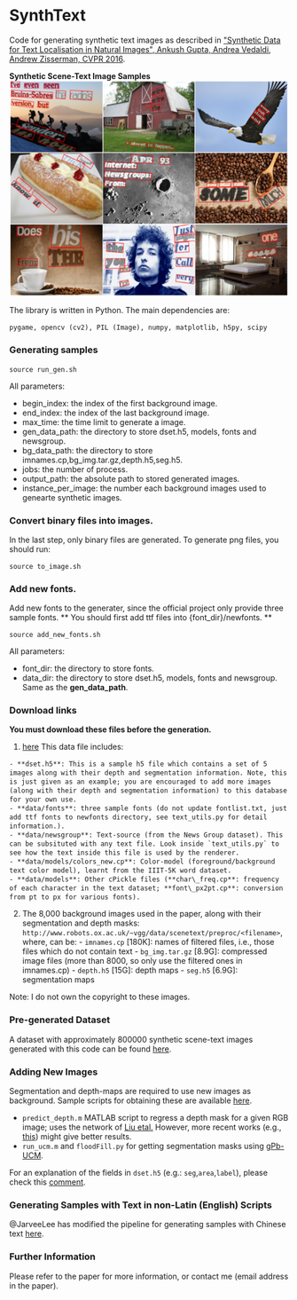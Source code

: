 # SynthText
Code for generating synthetic text images as described in ["Synthetic Data for Text Localisation in Natural Images", Ankush Gupta, Andrea Vedaldi, Andrew Zisserman, CVPR 2016](http://www.robots.ox.ac.uk/~vgg/data/scenetext/).


**Synthetic Scene-Text Image Samples**
![Synthetic Scene-Text Samples](samples.png "Synthetic Samples")

The library is written in Python. The main dependencies are:

```
pygame, opencv (cv2), PIL (Image), numpy, matplotlib, h5py, scipy
```

### Generating samples

```
source run_gen.sh
```

All parameters:
  - begin_index: the index of the first background image.
  - end_index: the index of the last background image.
  - max_time: the time limit to generate a image.
  - gen_data_path: the directory to store dset.h5, models, fonts and newsgroup.
  - bg_data_path: the directory to store imnames.cp,bg_img.tar.gz,depth.h5,seg.h5.
  - jobs: the number of process.
  - output_path: the absolute path to stored generated images.
  - instance_per_image: the number each background images used to genearte synthetic images.

### Convert binary files into images.

In the last step, only binary files are generated. To generate png files, you should run:

```
source to_image.sh
```

### Add new fonts.

Add new fonts to the generater, since the official project only provide three sample fonts. ** You should first add ttf files into {font_dir}/newfonts. **

```
source add_new_fonts.sh
```

All parameters:
  - font_dir: the directory to store fonts.
  - data_dir: the directory to store dset.h5, models, fonts and newsgroup. Same as the **gen_data_path**.

### Download links
**You must download these files before the generation.**

  1. [here](http://www.robots.ox.ac.uk/~ankush/data.tar.gz) This data file includes:

    - **dset.h5**: This is a sample h5 file which contains a set of 5 images along with their depth and segmentation information. Note, this is just given as an example; you are encouraged to add more images (along with their depth and segmentation information) to this database for your own use.
    - **data/fonts**: three sample fonts (do not update fontlist.txt, just add ttf fonts to newfonts directory, see text_utils.py for detail information.).
    - **data/newsgroup**: Text-source (from the News Group dataset). This can be subsituted with any text file. Look inside `text_utils.py` to see how the text inside this file is used by the renderer.
    - **data/models/colors_new.cp**: Color-model (foreground/background text color model), learnt from the IIIT-5K word dataset.
    - **data/models**: Other cPickle files (**char\_freq.cp**: frequency of each character in the text dataset; **font\_px2pt.cp**: conversion from pt to px for various fonts).
  2. The 8,000 background images used in the paper, along with their segmentation and depth masks:
  `http://www.robots.ox.ac.uk/~vgg/data/scenetext/preproc/<filename>`, where, <filename> can be:
    - `imnames.cp` [180K]: names of filtered files, i.e., those files which do not contain text
    - `bg_img.tar.gz` [8.9G]: compressed image files (more than 8000, so only use the filtered ones in imnames.cp)
    - `depth.h5` [15G]: depth maps
    - `seg.h5` [6.9G]: segmentation maps

Note: I do not own the copyright to these images.

### Pre-generated Dataset
A dataset with approximately 800000 synthetic scene-text images generated with this code can be found [here](http://www.robots.ox.ac.uk/~vgg/data/scenetext/).

### Adding New Images
Segmentation and depth-maps are required to use new images as background. Sample scripts for obtaining these are available [here](https://github.com/ankush-me/SynthText/tree/master/prep_scripts).

* `predict_depth.m` MATLAB script to regress a depth mask for a given RGB image; uses the network of [Liu etal.](https://bitbucket.org/fayao/dcnf-fcsp/) However, more recent works (e.g., [this](https://github.com/iro-cp/FCRN-DepthPrediction)) might give better results.
* `run_ucm.m` and `floodFill.py` for getting segmentation masks using [gPb-UCM](https://github.com/jponttuset/mcg).

For an explanation of the fields in `dset.h5` (e.g.: `seg`,`area`,`label`), please check this [comment](https://github.com/ankush-me/SynthText/issues/5#issuecomment-274490044).

### Generating Samples with Text in non-Latin (English) Scripts
@JarveeLee has modified the pipeline for generating samples with Chinese text [here](https://github.com/JarveeLee/SynthText_Chinese_version).

### Further Information
Please refer to the paper for more information, or contact me (email address in the paper).

